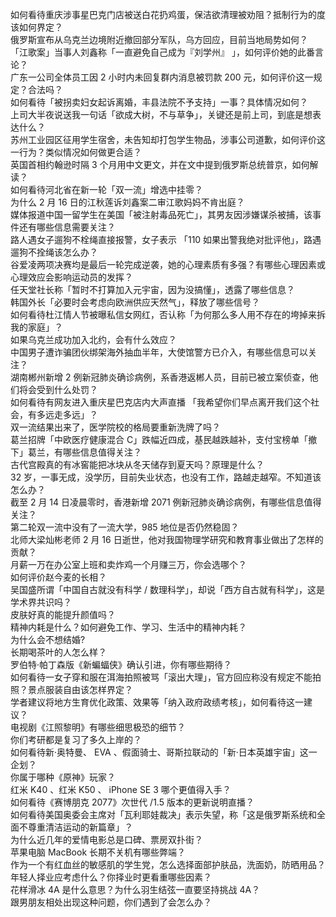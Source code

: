 如何看待重庆涉事星巴克门店被送白花扔鸡蛋，保洁欲清理被劝阻？抵制行为的度该如何界定？  
俄罗斯宣布从乌克兰边境附近撤回部分军队，乌方回应，目前当地局势如何？  
「江歌案」当事人刘鑫称「一直避免自己成为『刘学州』 」，如何评价她的此番言论？  
广东一公司全体员工因 2 小时内未回复群内消息被罚款 200 元，如何评价这一规定？合法吗？  
如何看待「被拐卖妇女起诉离婚，丰县法院不予支持」一事？具体情况如何？  
上司大半夜说送我一句话「欲成大树，不与草争」，关键还是前上司，到底是想表达什么？  
苏州工业园区征用学生宿舍，未告知却打包学生物品，涉事公司道歉，如何评价这一行为？类似情况如何做更合适？  
英国首相约翰逊时隔 3 个月用中文更文，并在文中提到俄罗斯总统普京，如何解读？  
如何看待河北省在新一轮「双一流」增选中挂零？  
为什么 2 月 16 日的江秋莲诉刘鑫案二审江歌妈妈不肯出庭？  
媒体报道中国一留学生在美国「被注射毒品死亡」，其男友因涉嫌谋杀被捕，该事件还有哪些信息需要关注？  
路人遇女子遛狗不栓绳直接报警，女子表示 「110 如果出警我绝对批评他」，路遇遛狗不拴绳该怎么办？  
谷爱凌两项决赛均是最后一轮完成逆袭，她的心理素质有多强？有哪些心理因素或心理效应会影响运动员的发挥？  
任天堂社长称「暂时不打算加入元宇宙，因为没搞懂」，透露了哪些信息？  
韩国外长「必要时会考虑向欧洲供应天然气」，释放了哪些信号？  
如何看待杜江情人节被曝私信女网红，否认称「为何那么多人用不存在的垮掉来拆我的家庭」？  
如果乌克兰成功加入北约，会有什么效应？  
中国男子遭诈骗团伙绑架海外抽血半年，大使馆警方已介入，有哪些信息可以关注？  
湖南郴州新增 2 例新冠肺炎确诊病例，系香港返郴人员，目前已被立案侦查，他们将会受到什么处罚？  
如何看待有网友进入重庆星巴克店内大声直播 「我希望你们早点离开我们这个社会，有多远走多远」？  
双一流结果出来了，医学院校的格局要重新洗牌了吗？  
葛兰招牌「中欧医疗健康混合 C」跌幅近四成，基民越跌越补，支付宝榜单「撤下」葛兰，有哪些信息值得关注？  
古代宫殿真的有冰窖能把冰块从冬天储存到夏天吗？原理是什么？  
32 岁，一事无成，没学历，目前失业状态，也没有工作，路越走越窄。不知道该怎么办？  
截至 2 月 14 日凌晨零时，香港新增 2071 例新冠肺炎确诊病例，有哪些信息值得关注？  
第二轮双一流中没有了一流大学，985 地位是否仍然稳固？  
北师大梁灿彬老师 2 月 16 日逝世，他对我国物理学研究和教育事业做出了怎样的贡献？  
月薪一万在办公室上班和卖炸鸡一个月赚三万，你会选哪个？  
如何评价赵今麦的长相？  
吴国盛所谓「中国自古就没有科学 / 数理科学」，却说「西方自古就有科学」，这是学术界共识吗？  
皮肤好真的能提升颜值吗？  
精神内耗是什么？如何避免工作、学习、生活中的精神内耗？  
为什么会不想结婚?  
长期喝茶叶的人怎么样？  
罗伯特·帕丁森版《新蝙蝠侠》确认引进，你有哪些期待？  
如何看待一女子穿和服在洱海拍照被骂「滚出大理」，官方回应称没有规定不能拍照？景点服装自由该怎样界定？  
学者建议将地方生育优化政策、效果等「纳入政府政绩考核」，如何看待这一建议？  
电视剧《江照黎明》有哪些细思极恐的细节？  
你们考研都是复习了多久上岸的？  
如何看待新·奥特曼、 EVA 、假面骑士、哥斯拉联动的「新·日本英雄宇宙」这一企划？  
你属于哪种《原神》玩家？  
红米 K40 、红米 K50 、 iPhone SE 3 哪个更值得入手？  
如何看待《赛博朋克 2077》次世代 /1.5 版本的更新说明直播？  
如何看待美国奥委会主席对「瓦利耶娃裁决」表示失望，称「这是俄罗斯系统和全面不尊重清洁运动的新篇章」？  
为什么近几年的爱情电影总是口碑、票房双扑街？  
苹果电脑 MacBook 长期不关机有哪些弊端？  
作为一个有红血丝的敏感肌的学生党，怎么选择面部护肤品，洗面奶，防晒用品？  
年轻人择业应考虑什么？你择业时更看重哪些因素？  
花样滑冰 4A 是什么意思？为什么羽生结弦一直要坚持挑战 4A？  
跟男朋友相处出现这种问题，你们遇到了会怎么办？  

